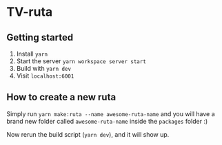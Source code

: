 # TV-ruta

## Getting started
1. Install `yarn`
1. Start the server `yarn workspace server start`
1. Build with `yarn dev`
1. Visit `localhost:6001`

## How to create a new ruta
Simply run `yarn make:ruta --name awesome-ruta-name` and you will have a brand new folder called `awesome-ruta-name` inside the `packages` folder :)

Now rerun the build script (`yarn dev`), and it will show up.
